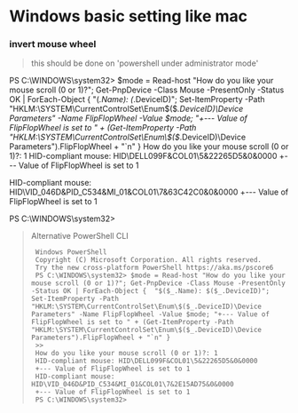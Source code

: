 # Windows basic setting like mac

### invert mouse wheel
> this should be done on 'powershell under administrator mode'

PS C:\WINDOWS\system32> $mode = Read-host "How do you like your mouse scroll (0 or 1)?"; Get-PnpDevice -Class Mouse -PresentOnly -Status OK | ForEach-Object { "$($_.Name): $($_.DeviceID)"; Set-ItemProperty -Path "HKLM:\SYSTEM\CurrentControlSet\Enum\$($_.DeviceID)\Device Parameters" -Name FlipFlopWheel -Value $mode; "+--- Value of FlipFlopWheel is set to " + (Get-ItemProperty -Path "HKLM:\SYSTEM\CurrentControlSet\Enum\$($_.DeviceID)\Device Parameters").FlipFlopWheel + "`n" }
How do you like your mouse scroll (0 or 1)?: 1
HID-compliant mouse: HID\DELL099F&COL01\5&22265D5&0&0000
+--- Value of FlipFlopWheel is set to 1

HID-compliant mouse: HID\VID_046D&PID_C534&MI_01&COL01\7&63C42C0&0&0000
+--- Value of FlipFlopWheel is set to 1

PS C:\WINDOWS\system32>


> Alternative PowerShell CLI
> ```
>  Windows PowerShell
>  Copyright (C) Microsoft Corporation. All rights reserved.
>  Try the new cross-platform PowerShell https://aka.ms/pscore6
>  PS C:\WINDOWS\system32> $mode = Read-host "How do you like your mouse scroll (0 or 1)?"; Get-PnpDevice -Class Mouse -PresentOnly -Status OK | ForEach-Object {  "$($_.Name): $($_.DeviceID)"; Set-ItemProperty -Path "HKLM:\SYSTEM\CurrentControlSet\Enum\$($_.DeviceID)\Device Parameters" -Name FlipFlopWheel -Value $mode; "+--- Value of FlipFlopWheel is set to " + (Get-ItemProperty -Path "HKLM:\SYSTEM\CurrentControlSet\Enum\$($_.DeviceID)\Device Parameters").FlipFlopWheel + "`n" }
>  >>
>  How do you like your mouse scroll (0 or 1)?: 1
>  HID-compliant mouse: HID\DELL099F&COL01\5&22265D5&0&0000
>  +--- Value of FlipFlopWheel is set to 1
>  HID-compliant mouse: HID\VID_046D&PID_C534&MI_01&COL01\7&2E15AD75&0&0000
>  +--- Value of FlipFlopWheel is set to 1
>  PS C:\WINDOWS\system32>
> ```
